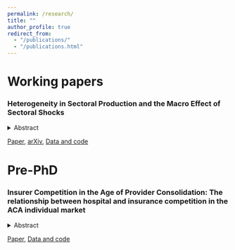 ```yaml
---
permalink: /research/
title: ""
author_profile: true
redirect_from: 
  - "/publications/"
  - "/publications.html"
---
```


# Working papers

### Heterogeneity in Sectoral Production and the Macro Effect of Sectoral Shocks

<details>
<summary>Abstract</summary>
<br>
The effect of a negative sectoral shock on GDP depends on how important the shocked sector is as a direct and indirect supplier and how easily sectors can substitute inputs. Past estimates of the parameters that determine these qualities in the US have been restrictive: they have not been allowed to vary across industries or across time. This paper uses a novel empirical strategy to produce new estimates of these parameters without these restrictions, by exploiting variation in input expenditure shares within industries rather than across industries. The resulting estimates exhibit significant sectoral and temporal heterogeneity. In a calibrated GE model of multi-sector production, this heterogeneity (1) raises(lowers) the GDP effect of negative shocks to sectors whose customers are less(more) able to substitute inputs (e.g. the GDP effect of a "Chemical products" shock rises by 15%), and (2) raises(lowers) the GDP effect of negative shocks to sectors as they become more[less] central input suppliers (e.g. between 1997 and 2023 the GDP effect of a shock to the "Data processing, internet publishing, and other information services" sector nearly tripled due to changes in its importance as an input supplier). 

</details>

[Paper](https://arxiv.org/pdf/2502.07896), [arXiv](https://arxiv.org/abs/2502.07896), [Data and code](https://github.com/jacobgosselin/HeterogeousSectoralProduction)

# Pre-PhD

### Insurer Competition in the Age of Provider Consolidation: The relationship between hospital and insurance competition in the ACA individual market

<details>
<summary>Abstract</summary>
<br>
This paper investigates the impact of hospital competition (or lack thereof) on insurer participation in the ACA's individual market. Using public data from CMS, and private data from the American Hospital Association (AHA), I construct the Herfindahl–Hirschman Index (HHI)  for hospital and insurer markets at the county-level in 34 of the 36 states using federally facilitated marketplaces, across 2015 and 2016 (hospital HHI is lagged by one year). I fit a linear model on 2063 counties across two years in these states, controlling for county-level covariates and fixed effects for year-"rating area" (a geographic designation created by the ACA,  which typically amounts to a collection of counties). I estimate my parameters using OLS. I find higher hospital HHI levels are associated with higher insurer HHI levels at a coefficient of .033, log linearized. I lay the groundwork for further analysis once more years of data are available, contributing to the existing literature by focusing on insurer competition rather than premium price as my primary outcome, leveraging "rating areas" for better model specification, and outlining a novel approach to hospital market HHI construction using hospital "radii" rather than pre-existing geographic bounds.
</details>

[Paper](https://jacobgosselin.github.io/files/pre_PhD.pdf), [Data and code](https://github.com/jacobgosselin/aca_competition_consolidation)



